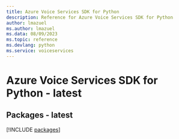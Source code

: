 ```yaml
---
title: Azure Voice Services SDK for Python
description: Reference for Azure Voice Services SDK for Python
author: lmazuel
ms.author: lmazuel
ms.data: 08/09/2023
ms.topic: reference
ms.devlang: python
ms.service: voiceservices
---
```

# Azure Voice Services SDK for Python - latest
## Packages - latest
[!INCLUDE [packages](voice-services-index.md)]